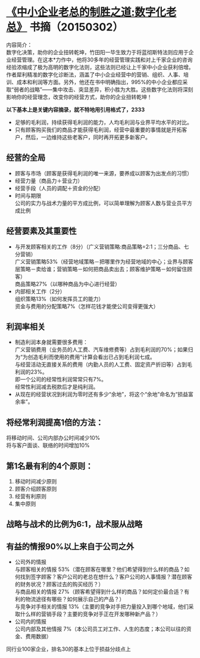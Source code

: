 # [《中小企业老总的制胜之道:数字化老总》](http://product.dangdang.com/23203542.html) 书摘（20150302）

内容简介：        
数字化决策，助你的企业扭转乾坤，竹田阳一毕生致力于将蓝彻斯特法则应用于企业经营管理。在这本*力作中，他将30多年的经营管理实践和对上千家企业的咨询经验浓缩成了极为高明的数字化法则，这些法则已经让上千家中小企业获利倍增。作者犀利精准的数字化诊断法，涵盖了中小企业经营中的营销、组织、人事、培训、成本和利润等方面。另外，他还在书中明确指出，995%的中小企业都应采取“弱者的战略”——集中攻击、突显差异，积小胜为大胜。这些数字化法则将深刻影响你的经营理念，改变你的经营方式，助你的企业扭转乾坤！          

     
**以下基本上是关键内容摘录，就不特地用引用格式了，2333**    


- 足够的毛利润，持续获得毛利润的能力，人均毛利润与业界平均水平的对比。   
- 只有顾客购买我们的商品才能获得毛利润，经营中最重要的事情就是开拓客户，然后，一边维持这些老客户，同时再开拓更多新客户。    

## 经营的全局    
- 顾客与市场（顾客是获得毛利润的唯一来源，要养成以顾客为出发点的习惯）    
- 经营力量（商品力＋营业力）    
- 经营手段（人员的调配＋资金的分配）    
- 时间与期限    
公司的实力与战术力量的平方成比例，可以简单理解为顾客人数与营业员平方成比例    


## 经营要素及其重要性    
- 与开发顾客相关的工作（8分）（广义营销策略:商品策略=2:1；三分商品、七分营销）    
广义营销策略53%（经营地域策略－把哪里作为经营地域的中心；业界与顾客层策略－卖给谁；营销策略－如何把商品卖出去；顾客维护策略－如何留住顾客）    
商品策略27%（以哪种商品为中心进行经营）    
- 内部相关工作（2分）    
组织策略13%（如何发挥员工的能力）    
资金与费用的分配策略7%（怎样花钱才能使公司变得更强大）    


## 利润率相关    
- 制造利润本身就需要很多费用：    
广义营销费用（业务员的人工费、汽车维修费等）占到毛利润的70%；如果归为“为创造毛利而使用的费用”计算会看出已占到毛利润七成。    
与经营活动无直接关系的费用（内勤人员的人工费、固定资产折旧等）占到毛利润的23%。    
即一个公司的经常性利润常常只有7%。    
经常性利润减去税款后才是纯利润。    
- 从现在的经营状况到利润为零时还有多少“余地”，将这个“余地”命名为“损益富余率”。    


## 将经常利润提高1倍的方法：    
将移动时间、公司内部办公时间减少10%    
将与客户面谈、联络的时间增加10%    


## 第1名最有利的4个原则：    
1. 移动时间减少原则    
2. 顾客介绍顾客原则    
3. 经营有利原则    
4. 集中原则    


## 战略与战术的比例为6:1，战术服从战略    


## 有益的情报90%以上来自于公司之外    
- 公司外的情报    
与顾客相关的情报 53%（潜在顾客在哪里？他们希望得到什么样的商品？如何找到签字顾客？客户公司的老总在想什么？客户公司的人事情报？潜在顾客的财务状况？顾客过去的购买经历？）    
与商品相关的情报 27%（顾客希望得到什么样的商品？如何定价最合适？有利的物流途径有哪些？如何展示自己的产品？）    
与竞争对手相关的情报 13%（主要的竞争对手把力量投入到哪个地域，他们采取什么样的营销手段？主要的竞争对手正在开发哪种新产品？）    
- 公司内的情报    
公司内部及其他情报 7%（本公司员工对工作、人生的态度；本公司以往的资金、费用数据）    

同行业100家企业，排名30的基本上位于损益分歧点上    


